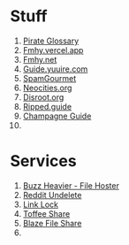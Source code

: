 # Stuff
1. [Pirate Glossary](https://rentry.co/The-Piracy-Glossary)
2. [Fmhy.vercel.app](https://fmhy.vercel.app/)
3. [Fmhy.net](https://fmhy.net/)
4. [Guide.yuuire.com](https://guide.yuuire.com/)
5. [SpamGourmet](https://www.spamgourmet.com/index.pl)
6. [Neocities.org](https://neocities.org/)
7. [Disroot.org](https://disroot.org/en)
8. [Ripped.guide](https://ripped.guide)
9. [Champagne Guide](https://champagne.pages.dev/)
10. 



# Services
1. [Buzz Heavier - File Hoster](https://buzzheavier.com/)
2. [Reddit Undelete](https://undelete.pullpush.io/)
3. [Link Lock](https://jstrieb.github.io/link-lock/create/)
4. [Toffee Share](https://toffeeshare.com/)
5. [Blaze File Share](https://blaze.vercel.app/)
6. 





